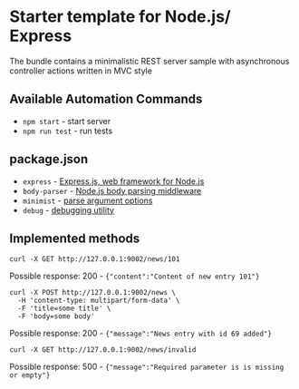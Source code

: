 # Starter template for Node.js/ Express

The bundle contains a minimalistic REST server sample with asynchronous controller actions written in MVC style

## Available Automation Commands
- `npm start` - start server
- `npm run test` - run tests


## package.json

- `express` - [Express.js, web framework for Node.js](https://expressjs.com/)
- `body-parser` - [Node.js body parsing middleware](https://www.npmjs.com/package/body-parser)
- `minimist` - [parse argument options](https://www.npmjs.com/package/minimist)
- `debug` - [ debugging utility](https://www.npmjs.com/package/debug)

## Implemented methods

```
curl -X GET http://127.0.0.1:9002/news/101
```
Possible response: 200 - `{"content":"Content of new entry 101"}`


```
curl -X POST http://127.0.0.1:9002/news \
  -H 'content-type: multipart/form-data' \
  -F 'title=some title' \
  -F 'body=some body'
```

Possible response: 200 - `{"message":"News entry with id 69 added"}`

```
curl -X GET http://127.0.0.1:9002/news/invalid
```
Possible response: 500 - `{"message":"Required parameter is is missing or empty"}`